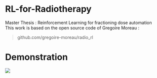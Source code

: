 # RL-for-Radiotherapy
Master Thesis : Reinforcement Learning for fractioning dose automation
This work is based on the open source code of Gregoire Moreau :
> github.com/gregoire-moreau/radio_rl


# Demonstration

![](figures/env_example_60fps.gif)
